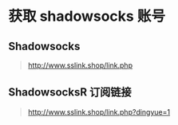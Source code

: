# 获取 shadowsocks 账号


## Shadowsocks
> http://www.sslink.shop/link.php

## ShadowsocksR 订阅链接
> http://www.sslink.shop/link.php?dingyue=1
